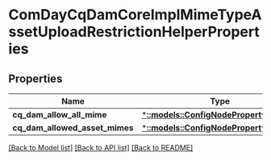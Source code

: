 # ComDayCqDamCoreImplMimeTypeAssetUploadRestrictionHelperProperties

## Properties
Name | Type | Description | Notes
------------ | ------------- | ------------- | -------------
**cq_dam_allow_all_mime** | [***::models::ConfigNodePropertyBoolean**](configNodePropertyBoolean.md) |  | [optional] 
**cq_dam_allowed_asset_mimes** | [***::models::ConfigNodePropertyArray**](configNodePropertyArray.md) |  | [optional] 

[[Back to Model list]](../README.md#documentation-for-models) [[Back to API list]](../README.md#documentation-for-api-endpoints) [[Back to README]](../README.md)


